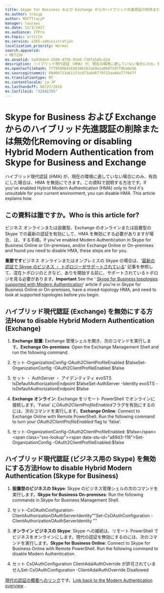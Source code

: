 ```yaml
---
title: Skype for Business および Exchange からのハイブリッド先進認証の削除または無効化
ms.author: tracyp
author: MSFTTracyP
manager: laurawi
ms.date: 11/3/2017
ms.audience: ITPro
ms.topic: article
ms.service: o365-administration
localization_priority: Normal
search.appverid:
- MET150
ms.assetid: 5a91b9e3-1508-475b-93e0-710fa5d5cd2d
description: ハイブリッド現代認証 (HMA) が、現在の環境に適していない場合にのみ、有効にした場合は、HMA を無効にできます。この資料で説明する方法です。
ms.openlocfilehash: fff9599641630386183ab9e1a0b8f597f0ba6e5b
ms.sourcegitcommit: 69d60723e611f3c973a6d6779722aa9da77f647f
ms.translationtype: MT
ms.contentlocale: ja-JP
ms.lasthandoff: 08/27/2018
ms.locfileid: "22541755"
---
```

# <a name="removing-or-disabling-hybrid-modern-authentication-from-skype-for-business-and-exchange"></a><span data-ttu-id="a89d3-104">Skype for Business および Exchange からのハイブリッド先進認証の削除または無効化</span><span class="sxs-lookup"><span data-stu-id="a89d3-104">Removing or disabling Hybrid Modern Authentication from Skype for Business and Exchange</span></span>

<span data-ttu-id="a89d3-p102">ハイブリッド現代認証 (HMA) が、現在の環境に適していない場合にのみ、有効にした場合は、HMA を無効にできます。この資料で説明する方法です。</span><span class="sxs-lookup"><span data-stu-id="a89d3-p102">If you've enabled Hybrid Modern Authentication (HMA) only to find it's unsuitable for your current environment, you can disable HMA. This article explains how.</span></span>
  
## <a name="who-is-this-article-for"></a><span data-ttu-id="a89d3-107">この資料は誰ですか。</span><span class="sxs-lookup"><span data-stu-id="a89d3-107">Who is this article for?</span></span>

<span data-ttu-id="a89d3-108">ビジネス オンラインまたは設置型、Exchange のオンラインまたは設置型の Skype での最新の認証を有効にして、HMA を無効にする必要がありますが場合、は、する手順。</span><span class="sxs-lookup"><span data-stu-id="a89d3-108">If you've enabled Modern Authentication in Skype for Business Online or On-premises, and/or Exchange Online or On-premises and found you need to disable HMA, these steps are for you.</span></span>
  
 <span data-ttu-id="a89d3-109">**重要です**ビジネス オンラインまたはオンプレミスの Skype の場合は、'[最新の認証で Skype のビジネス ・ トポロジーがサポートされている](https://technet.microsoft.com/en-us/library/mt803262.aspx)' 記事を参照して、混在トポロジのときなど、ありを開始する前に、サポートされているトポロジを見る必要があります。</span><span class="sxs-lookup"><span data-stu-id="a89d3-109">**Important** See the ' [Skype for Business topologies supported with Modern Authentication](https://technet.microsoft.com/en-us/library/mt803262.aspx)' article if you're in Skype for Business Online or On-premises, have a mixed-topology HMA, and need to look at supported topologies before you begin.</span></span>
  
## <a name="how-to-disable-hybrid-modern-authentication-exchange"></a><span data-ttu-id="a89d3-110">ハイブリッド現代認証 (Exchange) を無効にする方法</span><span class="sxs-lookup"><span data-stu-id="a89d3-110">How to disable Hybrid Modern Authentication (Exchange)</span></span>

1. <span data-ttu-id="a89d3-111">**Exchange 設置**: Exchange 管理シェルを開き、次のコマンドを実行します。</span><span class="sxs-lookup"><span data-stu-id="a89d3-111">**Exchange On-premises**: Open the Exchange Management Shell and run the following command.</span></span> 
    
1. <span data-ttu-id="a89d3-112">セット-OrganizationConfig-OAuth2ClientProfileEnabled $false</span><span class="sxs-lookup"><span data-stu-id="a89d3-112">Set-OrganizationConfig -OAuth2ClientProfileEnabled $false</span></span>
    
2. <span data-ttu-id="a89d3-113">セット ・ AuthServer ・ アイデンティティ evoSTS IsDefaultAuthorizationEndpoint $false</span><span class="sxs-lookup"><span data-stu-id="a89d3-113">Set-AuthServer -Identity evoSTS -IsDefaultAuthorizationEndpoint $false</span></span>
    
2. <span data-ttu-id="a89d3-p103">**Exchange オンライン**: Exchange をリモート PowerShell でオンラインに接続します。'False' に*OAuth2ClientProfileEnabled*フラグを有効にするのには、次のコマンドを実行します。</span><span class="sxs-lookup"><span data-stu-id="a89d3-p103">**Exchange Online**: Connect to Exchange Online with Remote PowerShell. Run the following command to turn your  *OAuth2ClientProfileEnabled*  flag to 'false'.</span></span> 
    
1. <span data-ttu-id="a89d3-116">セット-OrganizationConfig-OAuth2ClientProfileEnabled: $false</span><span class="sxs-lookup"><span data-stu-id="a89d3-116">Set-OrganizationConfig -OAuth2ClientProfileEnabled:$false</span></span>
    
## <a name="how-to-disable-hybrid-modern-authentication-skype-for-business"></a><span data-ttu-id="a89d3-117">ハイブリッド現代認証 (ビジネス用の Skype) を無効にする方法</span><span class="sxs-lookup"><span data-stu-id="a89d3-117">How to disable Hybrid Modern Authentication (Skype for Business)</span></span>

1. <span data-ttu-id="a89d3-118">**設置型のビジネスの Skype**: Skype のビジネス管理シェルの次のコマンドを実行します。</span><span class="sxs-lookup"><span data-stu-id="a89d3-118">**Skype for Business On-premises**: Run the following commands in Skype for Business Management Shell.</span></span>
    
1. <span data-ttu-id="a89d3-119">セット-CsOAuthConfiguration-ClientAuthorizationOAuthServerIdentity""</span><span class="sxs-lookup"><span data-stu-id="a89d3-119">Set-CsOAuthConfiguration -ClientAuthorizationOAuthServerIdentity ""</span></span>
    
2. <span data-ttu-id="a89d3-p104">**オンライン ビジネスの Skype**: Skype への接続は、リモート PowerShell でビジネスをオンラインにします。現代の認証を無効にするのには、次のコマンドを実行します。</span><span class="sxs-lookup"><span data-stu-id="a89d3-p104">**Skype for Business Online**: Connect to Skype for Business Online with Remote PowerShell. Run the following command to disable Modern Authentication.</span></span> 
    
1. <span data-ttu-id="a89d3-122">セット CsOAuthConfiguration ClientAdalAuthOverride が許可されていません</span><span class="sxs-lookup"><span data-stu-id="a89d3-122">Set-CsOAuthConfiguration -ClientAdalAuthOverride Disallowed</span></span>
    
<span data-ttu-id="a89d3-123">[現代の認証の概要へのリンク](hybrid-modern-auth-overview.md)です。</span><span class="sxs-lookup"><span data-stu-id="a89d3-123">[Link back to the Modern Authentication overview](hybrid-modern-auth-overview.md) .</span></span> 
  

